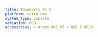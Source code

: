 ```yaml
---
title: Raspberry Pi 5
platform: retro-emu
system_type: console
variation: 8GB
accessories: + Argon ONE V3 + NEO 5 BRED
---
```

